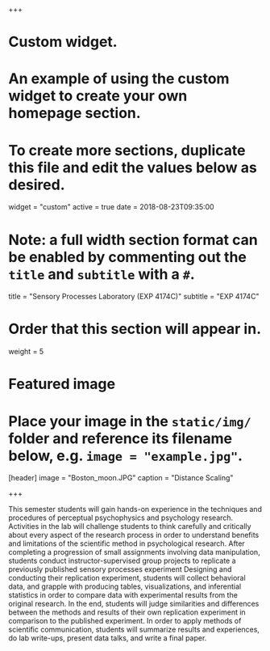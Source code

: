 +++
# Custom widget.
# An example of using the custom widget to create your own homepage section.
# To create more sections, duplicate this file and edit the values below as desired.
widget = "custom"
active = true
date = 2018-08-23T09:35:00

# Note: a full width section format can be enabled by commenting out the `title` and `subtitle` with a `#`.
title = "Sensory Processes Laboratory (EXP 4174C)"
subtitle = "EXP 4174C"

# Order that this section will appear in.
weight = 5

# Featured image
# Place your image in the `static/img/` folder and reference its filename below, e.g. `image = "example.jpg"`.
[header]
image = "Boston_moon.JPG"
caption = "Distance Scaling"

+++

This semester students will gain hands-on experience in the techniques and procedures of perceptual psychophysics and psychology research. Activities in the lab will challenge students to think carefully and critically about every aspect of the research process in order to understand benefits and limitations of the scientific method in psychological research. After completing a progression of small assignments involving data manipulation, students conduct instructor-supervised group projects to replicate a previously published sensory processes experiment Designing and conducting their replication experiment, students will collect behavioral data, and grapple with producing tables, visualizations, and inferential statistics in order to compare data with experimental results from the original research. In the end, students will judge similarities and differences between the methods and results of their own replication experiment in comparison to the published experiment. In order to apply methods of scientific communication, students will summarize results and experiences, do lab write-ups, present data talks, and write a final paper.


